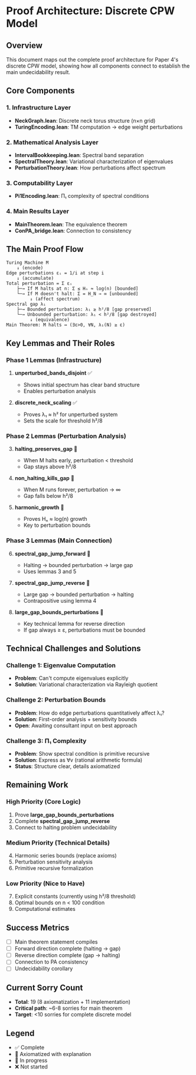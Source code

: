 # Proof Architecture: Discrete CPW Model

## Overview
This document maps out the complete proof architecture for Paper 4's discrete CPW model, showing how all components connect to establish the main undecidability result.

## Core Components

### 1. Infrastructure Layer
- **NeckGraph.lean**: Discrete neck torus structure (n×n grid)
- **TuringEncoding.lean**: TM computation → edge weight perturbations

### 2. Mathematical Analysis Layer
- **IntervalBookkeeping.lean**: Spectral band separation
- **SpectralTheory.lean**: Variational characterization of eigenvalues
- **PerturbationTheory.lean**: How perturbations affect spectrum

### 3. Computability Layer
- **Pi1Encoding.lean**: Π₁ complexity of spectral conditions

### 4. Main Results Layer
- **MainTheorem.lean**: The equivalence theorem
- **ConPA_bridge.lean**: Connection to consistency

## The Main Proof Flow

```
Turing Machine M
    ↓ (encode)
Edge perturbations εᵢ = 1/i at step i
    ↓ (accumulate)
Total perturbation = Σ εᵢ
    ├─→ If M halts at n: Σ ≤ Hₙ ≈ log(n) [bounded]
    └─→ If M doesn't halt: Σ = H_N → ∞ [unbounded]
         ↓ (affect spectrum)
Spectral gap λ₁
    ├─→ Bounded perturbation: λ₁ ≥ h²/8 [gap preserved]
    └─→ Unbounded perturbation: λ₁ < h²/8 [gap destroyed]
         ↓ (equivalence)
Main Theorem: M halts ↔ (∃ε>0, ∀N, λ₁(N) ≥ ε)
```

## Key Lemmas and Their Roles

### Phase 1 Lemmas (Infrastructure)
1. **unperturbed_bands_disjoint** ✅
   - Shows initial spectrum has clear band structure
   - Enables perturbation analysis

2. **discrete_neck_scaling** ✅
   - Proves λ₁ ≈ h² for unperturbed system
   - Sets the scale for threshold h²/8

### Phase 2 Lemmas (Perturbation Analysis)
3. **halting_preserves_gap** 📝
   - When M halts early, perturbation < threshold
   - Gap stays above h²/8

4. **non_halting_kills_gap** 📝
   - When M runs forever, perturbation → ∞
   - Gap falls below h²/8

5. **harmonic_growth** 🔧
   - Proves Hₙ ≈ log(n) growth
   - Key to perturbation bounds

### Phase 3 Lemmas (Main Connection)
6. **spectral_gap_jump_forward** 🔧
   - Halting → bounded perturbation → large gap
   - Uses lemmas 3 and 5

7. **spectral_gap_jump_reverse** 🔧
   - Large gap → bounded perturbation → halting
   - Contrapositive using lemma 4

8. **large_gap_bounds_perturbations** 🔧
   - Key technical lemma for reverse direction
   - If gap always ≥ ε, perturbations must be bounded

## Technical Challenges and Solutions

### Challenge 1: Eigenvalue Computation
- **Problem**: Can't compute eigenvalues explicitly
- **Solution**: Variational characterization via Rayleigh quotient

### Challenge 2: Perturbation Bounds
- **Problem**: How do edge perturbations quantitatively affect λ₁?
- **Solution**: First-order analysis + sensitivity bounds
- **Open**: Awaiting consultant input on best approach

### Challenge 3: Π₁ Complexity
- **Problem**: Show spectral condition is primitive recursive
- **Solution**: Express as ∀v (rational arithmetic formula)
- **Status**: Structure clear, details axiomatized

## Remaining Work

### High Priority (Core Logic)
1. Prove **large_gap_bounds_perturbations**
2. Complete **spectral_gap_jump_reverse**
3. Connect to halting problem undecidability

### Medium Priority (Technical Details)
4. Harmonic series bounds (replace axioms)
5. Perturbation sensitivity analysis
6. Primitive recursive formalization

### Low Priority (Nice to Have)
7. Explicit constants (currently using h²/8 threshold)
8. Optimal bounds on n < 100 condition
9. Computational estimates

## Success Metrics
- [ ] Main theorem statement compiles
- [ ] Forward direction complete (halting → gap)
- [ ] Reverse direction complete (gap → halting)
- [ ] Connection to PA consistency
- [ ] Undecidability corollary

## Current Sorry Count
- **Total**: 19 (8 axiomatization + 11 implementation)
- **Critical path**: ~6-8 sorries for main theorem
- **Target**: <10 sorries for complete discrete model

## Legend
- ✅ Complete
- 📝 Axiomatized with explanation
- 🔧 In progress
- ❌ Not started